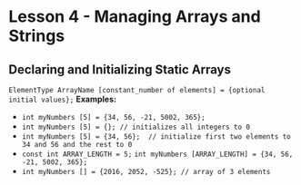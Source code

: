 # Lesson 4 - Managing Arrays and Strings
## Declaring and Initializing Static Arrays
`ElementType ArrayName [constant_number of elements] = {optional initial values};`
**Examples:**  
* `int myNumbers [5] = {34, 56, -21, 5002, 365};`
* `int myNumbers [5] = {}; // initializes all integers to 0`
* `int myNumbers [5] = {34, 56};  // initialize first two elements to 34 and 56 and the rest to 0`
* `const int ARRAY_LENGTH = 5;`
  `int myNumbers [ARRAY_LENGTH] = {34, 56, -21, 5002, 365};`
* `int myNumbers [] = {2016, 2052, -525}; // array of 3 elements`
